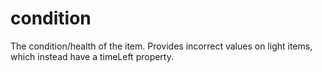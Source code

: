 # condition

The condition/health of the item. Provides incorrect values on light items, which instead have a timeLeft property.
